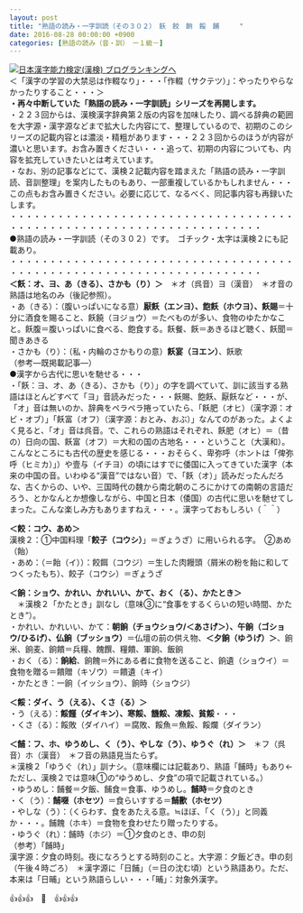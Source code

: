 ```yaml
---
layout: post
title: "熟語の読み・一字訓読（その３０２）　飫　餃　餉　餒　餔　　　"
date: 2016-08-28 00:00:00 +0900
categories: [熟語の読み（音・訓）　ー１級－]
---
```


[![](/syuusyuu9701/assets/images/熟語の読み・一字訓読（その３０２）-飫-餃-餉-餒-餔--br_c_3028_1.gif)](http://blog.with2.net/link.php?1659096:3028 "日本漢字能力検定(漢検) ブログランキングへ")[日本漢字能力検定(漢検) ブログランキングへ](http://blog.with2.net/link.php?1659096:3028)  
＜「漢字の学習の大禁忌は作輟なり」・・・「作輟（サクテツ）」：やったりやらなかったりすること・・・＞  
**・再々中断していた「熟語の読み・一字訓読」シリーズを再開します。**  
・２２３回からは、漢検漢字辞典第２版の内容を加味したり、調べる辞典の範囲を大字源・漢字源などまで拡大した内容にて、整理しているので、初期のこのシリーズの記載内容とは濃淡・精粗があります・・・２２３回からのほうが内容が濃いと思います。お含み置きください・・・追って、初期の内容についても、内容を拡充していきたいとは考えています。  
・なお、別の記事などにて、漢検２記載内容を踏まえた「熟語の読み・一字訓読、音訓整理」を案内したものもあり、一部重複しているかもしれません・・・この点もお含み置きください。必要に応じて、なるべく、同記事内容も再録いたします。  
・・・・・・・・・・・・・・・・・・・・・・・・・・・・・・・・・・・・・・・・・・・・・・・・・・・・・・・・・・・・・・・・・・・・  
●熟語の読み・一字訓読（その３０２）です。　ゴチック・太字は漢検２にも記載あり。  
・・・・・・・・・・・・・・・・・・・・・・・・・・・・・・・・・・・・・・・・・・・・・・・・・・・・・・・・・・・・・・・・・・・・  
**＜飫：オ、ヨ、あ（きる）、さかも（り）＞**　＊オ（呉音）ヨ（漢音）　＊オ音の熟語は地名のみ（後記参照）。  
・あ（きる）：（腹いっぱいになる意）**厭飫（エンヨ）、飽飫（ホウヨ）、飫賜**＝十分に酒食を賜ること、飫饒（ヨジョウ）＝たべものが多い、食物のゆたかなこと。飫腹＝腹いっぱいに食べる、飽食する。飫餐、飫＝あきるほど聴く、飫聞＝聞きあきる  
・さかも（り）：（私・内輪のさかもりの意）**飫宴（ヨエン）**、飫歌  
（参考―既掲載記事―）  
●漢字から古代に思いを馳せる・・・  
・「飫：ヨ、オ、あ（きる）、さかも（り）」の字を調べていて、訓に該当する熟語はほとんどすべて「ヨ」音読みだった・・・飫賜、飽飫、厭飫など・・・が、「オ」音は無いのか、辞典をペラペラ捲っていたら、「飫肥（オヒ）（漢字源：オビ・オブ）」「飫富（オフ）（漢字源：おとみ、おぶ）」なんてのがあった。よくよく見ると、「オ」音は呉音。で、これらの熟語はそれぞれ、飫肥（オヒ）＝（昔の）日向の国、飫富（オフ）＝大和の国の古地名・・・ということ（大漢和）。こんなところにも古代の歴史を感じる・・・おそらく、卑弥呼（ホントは「俾弥呼（ヒミカ）」）や壹与（イチヨ）の頃にはすでに倭国に入ってきていた漢字（本来の中国の音。いわゆる“漢音”ではない音）で、「飫（オ）」読みだったんだろな、古くからの、いや、三国時代の魏から南北朝のころにかけての南朝の言語だろう、とかなんとか想像しながら、中国と日本（倭国）の古代に思いを馳せてしまった。こんな楽しみ方もありますねえ・・・。漢字っておもしろい（＾＾）  
  
**＜餃：コウ、あめ＞**　  
漢検２：①中国料理「**餃子（コウシ）**」＝ぎょうざ）に用いられる字。　②あめ（飴）  
・あめ：（＝飴（イ））：餃餌（コウジ）＝生した肉饅頭（屑米の粉を飴に和してつくったもち）、餃子（コウシ）＝ぎょうざ  
  
**＜餉：ショウ、かれい、かれいい、かて、おく（る）、かたとき＞**  
　＊漢検２「かたとき」訓なし（意味③に“食事をするくらいの短い時間、かたとき”）。  
・かれい、かれいい、かて：**朝餉（チョウショウ/＜あさげ＞）、午餉（ゴショウ/ひるげ）、仏餉（ブッショウ）**＝仏壇の前の供え物、**＜夕餉（ゆうげ）＞**、餉米、餉麦、餉饋＝兵糧、餽饌、糧饋、軍餉、飯餉  
・おく（る）：**餉給**、餉餽＝外にある者に食物を送ること、餉遺（ショウイ）＝食物を贈る＝饋贈（キゾウ）＝饋遺（キイ）  
・かたとき：一餉（イッショウ）、餉時（ショウジ）  
  
**＜餒：ダイ、う（える）、くさ（る）＞**　  
・う（える）：**餒饉（ダイキン）、寒餒、饑餒、凍餒、貧餒**・・・  
・くさ（る）：餒敗（ダイハイ）＝腐敗、餒魚＝魚餒、餒爛（ダイラン）  
  
**＜餔：フ、ホ、ゆうめし、く（う）、やしな（う）、ゆうぐ（れ）＞**　＊フ（呉音）ホ（漢音）　＊フ音の熟語見当たらず。  
＊漢検２「ゆうぐ（れ）」訓ナシ。（意味欄には記載あり、熟語「餔時」もあり←ただし、漢検２では意味①の“ゆうめし、夕食”の項で記載されている。）  
・ゆうめし：餔餐＝夕飯、餔食＝食事、ゆうめし。**餔時**＝夕食のとき  
・く（う）：**餔啜（ホセツ）**＝食らいすする＝**餔歠（ホセツ）**  
・やしな（う）：（くらわす、食をあたえる意。≒ほぼ、「く（う）」と同義か・・・。餔餽（ホキ）＝食物を食わせたり贈ったりする。  
・ゆうぐ（れ）：餔時（ホジ）＝①夕食のとき、申の刻  
（参考）「餔時」  
漢字源：夕食の時刻。夜になろうとする時刻のこと。大字源：夕飯どき。申の刻（午後４時ごろ）　＊漢字源に「日餔」（＝日の沈む頃）という熟語あり。ただ、本来は「日晡」という熟語らしい・・・「晡」：対象外漢字。  
  
👍👍👍　🐒　👍👍👍  
  